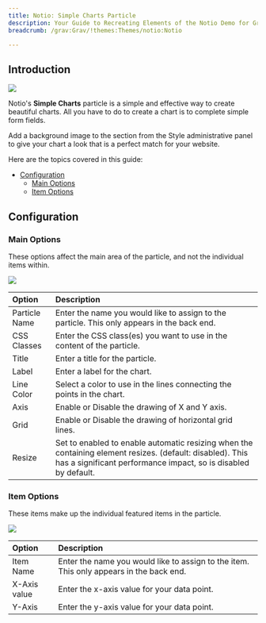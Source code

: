 ```yaml
---
title: Notio: Simple Charts Particle
description: Your Guide to Recreating Elements of the Notio Demo for Grav
breadcrumb: /grav:Grav/!themes:Themes/notio:Notio

---
```


## Introduction

![](assets/particle_simplecharts1.jpeg)

Notio's **Simple Charts** particle is a simple and effective way to create beautiful charts. All you have to do to create a chart is to complete simple form fields.

Add a background image to the section from the Style administrative panel to give your chart a look that is a perfect match for your website.

Here are the topics covered in this guide:

* [Configuration](#configuration)
    - [Main Options](#main-options)
    - [Item Options](#item-options)

## Configuration

### Main Options 

These options affect the main area of the particle, and not the individual items within.

![](assets/particle_simplecharts2.jpeg)

| Option        | Description                                                                                                                                                                 |
| :-----        | :-----                                                                                                                                                                      |
| Particle Name | Enter the name you would like to assign to the particle. This only appears in the back end.                                                                                 |
| CSS Classes   | Enter the CSS class(es) you want to use in the content of the particle.                                                                                                     |
| Title         | Enter a title for the particle.                                                                                                                                             |
| Label         | Enter a label for the chart.                                                                                                                                                |
| Line Color    | Select a color to use in the lines connecting the points in the chart.                                                                                                      |
| Axis          | Enable or Disable the drawing of X and Y axis.                                                                                                                              |
| Grid          | Enable or Disable the drawing of horizontal grid lines.                                                                                                                     |
| Resize        | Set to enabled to enable automatic resizing when the containing element resizes. (default: disabled). This has a significant performance impact, so is disabled by default. |

### Item Options

These items make up the individual featured items in the particle.

![](assets/particle_simplecharts3.jpeg)

| Option       | Description                                                                             |
| :-----       | :-----                                                                                  |
| Item Name    | Enter the name you would like to assign to the item. This only appears in the back end. |
| X-Axis value | Enter the x-axis value for your data point.                                             |
| Y-Axis       | Enter the y-axis value for your data point.                                                                                        |
  

